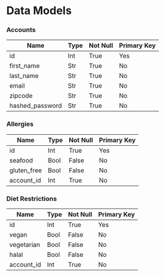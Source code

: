 # Data Models

### Accounts

| Name            | Type | Not Null | Primary Key |
| --------------- | ---- | -------- | ----------- |
| id              | Int  | True     | Yes         |
| first_name      | Str  | True     | No          |
| last_name       | Str  | True     | No          |
| email           | Str  | True     | No          |
| zipcode         | Str  | True     | No          |
| hashed_password | Str  | True     | No          |

### Allergies

| Name        | Type | Not Null | Primary Key |
| ----------- | ---- | -------- | ----------- |
| id          | Int  | True     | Yes         |
| seafood     | Bool | False    | No          |
| gluten_free | Bool | False    | No          |
| account_id  | Int  | True     | No          |

### Diet Restrictions

| Name       | Type | Not Null | Primary Key |
| ---------- | ---- | -------- | ----------- |
| id         | Int  | True     | Yes         |
| vegan      | Bool | False    | No          |
| vegetarian | Bool | False    | No          |
| halal      | Bool | False    | No          |
| account_id | Int  | True     | No          |
